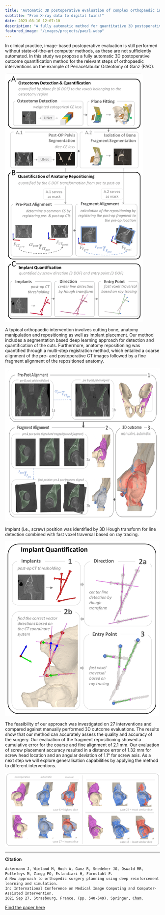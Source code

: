 ```yaml
---
title: 'Automatic 3D postoperative evaluation of complex orthopaedic interventions.'
subtitle: "From X-ray data to digital twins!"
date: 2023-08-10 12:07:10
description: "A fully automatic method for quantitative 3D postoperative outcome evaluation."
featured_image: "/images/projects/pao/1.webp"
---
```


In clinical practice, image-based postoperative evaluation is still performed without state-of-the-art computer methods, as these are not sufficiently automated. In this study we propose a fully automatic 3D postoperative outcome quantification method for the relevant steps of orthopaedic interventions on the example of Periacetabular Osteotomy of Ganz (PAO). 

<img src="/images/projects/pao/2.webp" style="width:450px;height:810px;">

A typical orthopaedic intervention involves cutting bone, anatomy manipulation and repositioning as well as implant placement. Our method includes a segmentation based deep learning approach for detection and quantification of the cuts. Furthermore, anatomy repositioning was quantified through a multi-step registration method, which entailed a coarse alignment of the pre- and postoperative CT images followed by a fine fragment alignment of the repositioned anatomy. 

<img src="/images/projects/pao/4.webp" style="width:690px;height:500px;">

Implant (i.e., screw) position was identified by 3D Hough transform for line detection combined with fast voxel traversal based on ray tracing.
 
<img src="/images/projects/pao/3.webp" style="width:500px;height:570px;">

The feasibility of our approach was investigated on 27 interventions and compared against manually performed 3D outcome evaluations. The results show that our method can accurately assess the quality and accuracy of the surgery. Our evaluation of the fragment repositioning showed a cumulative error for the coarse and fine alignment of 2.1 mm. Our evaluation of screw placement accuracy resulted in a distance error of 1.32 mm for screw head location and an angular deviation of 1.1° for screw axis. As a next step we will explore generalisation capabilities by applying the method to different interventions.

<img src="/images/projects/pao/1.webp">

---

**Citation**

```
Ackermann J, Wieland M, Hoch A, Ganz R, Snedeker JG, Oswald MR, Pollefeys M, Zingg PO, Esfandiari H, Fürnstahl P.
A New approach to orthopedic surgery planning using deep reinforcement learning and simulation. 
In: International Conference on Medical Image Computing and Computer-Assisted Intervention. 
2021 Sep 27, Strasbourg, France. (pp. 540-549). Springer, Cham.
``` 
<a href="https://link.springer.com/chapter/10.1007/978-3-030-87202-1_52" class="button button--small">Find the paper here</a>